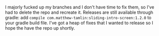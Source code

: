 I majorly fucked up my branches and I don't have time to fix them, so I've had to delete the repo and recreate it. Releases are still available through gradle: add `compile com.matthew-tamlin:sliding-intro-screen:1.2.0` to your gradle build file. I've got a heap of fixes that I wanted to release so I hope the have the repo up shortly.
